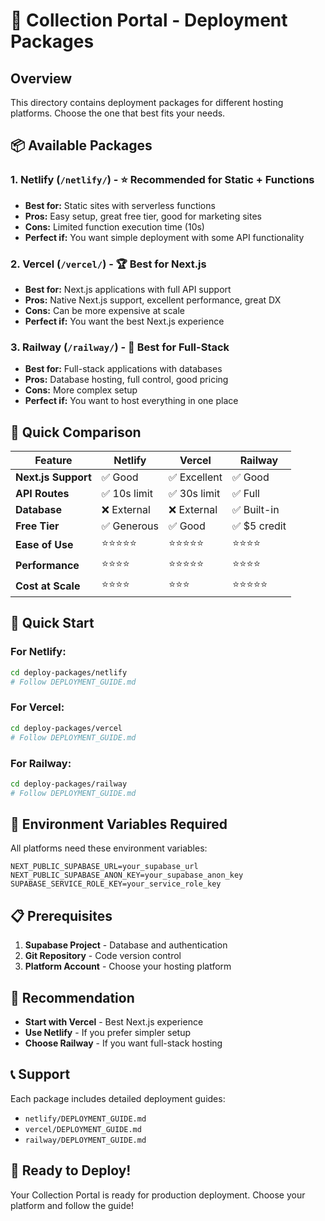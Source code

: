 # 🚀 Collection Portal - Deployment Packages

## Overview
This directory contains deployment packages for different hosting platforms. Choose the one that best fits your needs.

## 📦 Available Packages

### 1. **Netlify** (`/netlify/`) - ⭐ **Recommended for Static + Functions**
- **Best for:** Static sites with serverless functions
- **Pros:** Easy setup, great free tier, good for marketing sites
- **Cons:** Limited function execution time (10s)
- **Perfect if:** You want simple deployment with some API functionality

### 2. **Vercel** (`/vercel/`) - 🏆 **Best for Next.js**
- **Best for:** Next.js applications with full API support
- **Pros:** Native Next.js support, excellent performance, great DX
- **Cons:** Can be more expensive at scale
- **Perfect if:** You want the best Next.js experience

### 3. **Railway** (`/railway/`) - 🚂 **Best for Full-Stack**
- **Best for:** Full-stack applications with databases
- **Pros:** Database hosting, full control, good pricing
- **Cons:** More complex setup
- **Perfect if:** You want to host everything in one place

## 🎯 Quick Comparison

| Feature | Netlify | Vercel | Railway |
|---------|---------|--------|---------|
| **Next.js Support** | ✅ Good | ✅ Excellent | ✅ Good |
| **API Routes** | ✅ 10s limit | ✅ 30s limit | ✅ Full |
| **Database** | ❌ External | ❌ External | ✅ Built-in |
| **Free Tier** | ✅ Generous | ✅ Good | ✅ $5 credit |
| **Ease of Use** | ⭐⭐⭐⭐⭐ | ⭐⭐⭐⭐⭐ | ⭐⭐⭐⭐ |
| **Performance** | ⭐⭐⭐⭐ | ⭐⭐⭐⭐⭐ | ⭐⭐⭐⭐ |
| **Cost at Scale** | ⭐⭐⭐⭐ | ⭐⭐⭐ | ⭐⭐⭐⭐⭐ |

## 🚀 Quick Start

### For Netlify:
```bash
cd deploy-packages/netlify
# Follow DEPLOYMENT_GUIDE.md
```

### For Vercel:
```bash
cd deploy-packages/vercel
# Follow DEPLOYMENT_GUIDE.md
```

### For Railway:
```bash
cd deploy-packages/railway
# Follow DEPLOYMENT_GUIDE.md
```

## 🔧 Environment Variables Required

All platforms need these environment variables:

```env
NEXT_PUBLIC_SUPABASE_URL=your_supabase_url
NEXT_PUBLIC_SUPABASE_ANON_KEY=your_supabase_anon_key
SUPABASE_SERVICE_ROLE_KEY=your_service_role_key
```

## 📋 Prerequisites

1. **Supabase Project** - Database and authentication
2. **Git Repository** - Code version control
3. **Platform Account** - Choose your hosting platform

## 🎯 Recommendation

- **Start with Vercel** - Best Next.js experience
- **Use Netlify** - If you prefer simpler setup
- **Choose Railway** - If you want full-stack hosting

## 📞 Support

Each package includes detailed deployment guides:
- `netlify/DEPLOYMENT_GUIDE.md`
- `vercel/DEPLOYMENT_GUIDE.md`
- `railway/DEPLOYMENT_GUIDE.md`

## 🎉 Ready to Deploy!

Your Collection Portal is ready for production deployment. Choose your platform and follow the guide! 